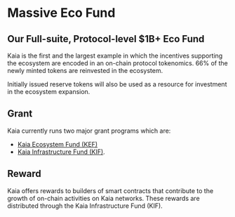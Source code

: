 # Massive Eco Fund

## Our Full-suite, Protocol-level $1B+ Eco Fund <a id="our-full-suite-protocol-level-eco-fund"></a>
Kaia is the first and the largest example in which the incentives supporting the ecosystem are encoded in an on-chain protocol tokenomics. 66% of the newly minted tokens are reinvested in the ecosystem.

Initially issued reserve tokens will also be used as a resource for investment in the ecosystem expansion.

## Grant <a id="grant"></a>
Kaia currently runs two major grant programs which are:

* [Kaia Ecosystem Fund (KEF)](../token-economy.md#kaia-ecosystem-fund)
* [Kaia Infrastructure Fund (KIF)](../token-economy.md#kaia-infrastructure-fund).

## Reward <a id="reward"></a>

Kaia offers rewards to builders of smart contracts that contribute to the growth of on-chain activities on Kaia networks. These rewards are distributed through the Kaia Infrastructure Fund (KIF).
